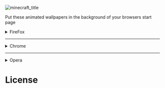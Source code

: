 ![minecraft_title](https://github.com/Kaktur/Minecraft_RTX_Animated_Wallpapers/blob/main/Fox%20Forest/chrome/mc_bg_fox2.webp)

Put these animated wallpapers in the background of your browsers start page

<details>
<summary>FireFox</summary>

### For getting the background on Firefox your options are limited.

<details>
<summary>1. userContent.css</summary>

1. Download the **chrome** folder for a background:
    * [Fox Forest](https://github.com/Kaktur/Minecraft_RTX_Animated_Wallpapers/tree/3203d030edcda13f20d9fc89b8635d65b213c24f/Fox%20Forest/chrome)
    * ~~[Ancient Chapel]()~~ currently un available
2. Go to `about:support` in the address bar of your Firefox. View the section **"Application Basics"** ➔ **Profile Directory** (or **"Profile Folder"** on MacOS) ➔ click the button **"Open Directory"** (or **"Show in Finder"** on MacOS).
It should open your Firefox profile directory, which is usually in your $HOME directory.

3. Put the downloaded **chrome** folder in to the opened directory.


4. Go to the url `about:config`, accept the risk (we will not really do anything harmful here, nothing to worry about), and in the Search Bar, paste `toolkit.legacyUserProfileCustomizations.stylesheets`, and set the value to true.

5. Restart Firefox if it's running.


mostly copied from [here](https://superuser.com/questions/1495946/how-do-i-change-the-background-image-of-home-page-in-firefox)

Animation sometimes stop, a browser reset fixes that

***
</details>
A css file that allows you to modify the start page
</details>

***

<details>
<summary>Chrome</summary>

### On chrome Use a extension that adds live wallpapers
1. Download selected theme video:
    * [Fox Forest]()
    * [Ancient Chapel]()
2. Get [MOTIONTABS](https://chromewebstore.google.com/detail/motiontabs-best-live-wall/fenjmhlfpbhnbgbdehnnomhnhafedbmp?utm_source=ext_app_menu) or a dirent extension that supports `.webm` files.
3. Add it to the extension 
    * for MOTIONTABS go to `videos` in bottom left corner of the start start.
    * Than click "add your own video" and selected the downloaded file.

</details>

***

<details>
<summary>Opera</summary>

### Opera has theme support thro extensions, all themes work on all opera distributions.
Themes don't animate on the standard Opera browser
<details>
<summary>Get theme from opera addons</summary>

Cruelty un available

</details>

<details>
<summary>install the theme extension manually</summary>

- Download selected theme:
    * [Fox Forest]()
    * [Ancient Chapel]()


</details>

</details>

# License

